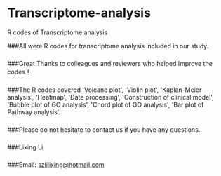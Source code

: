 # Transcriptome-analysis
R codes of Transcriptome analysis

###All were R codes for transcriptome analysis included in our study.
###
###Great Thanks to colleagues and reviewers who helped improve the codes！
###
###The R codes covered 'Volcano plot', 'Violin plot', 'Kaplan-Meier analysis', 'Heatmap', 'Date processing', 'Construction of clinical model', 'Bubble plot of GO analysis', 'Chord plot of GO analysis', 'Bar plot of Pathway analysis'.
###
###Please do not hesitate to contact us if you have any questions.
###
###Lixing Li
###
###Email: szlilixing@hotmail.com
###

